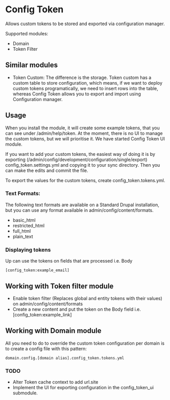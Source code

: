 # Config Token

Allows custom tokens to be stored and exported via configuration manager.

Supported modules:
* Domain
* Token Filter

## Similar modules

* Token Custom: The difference is the storage. Token custom has a custom table
 to store configuration, which means, if we want to deploy custom tokens
 programatically, we need to insert rows into the table, whereas Config Token
 allows you to export and import using Configuration manager.

## Usage

When you install the module, it will create some example tokens, that you can
see under /admin/help/token.
At the moment, there is no UI to manage the custom tokens, but we will prioritise
it. We have started Config Token UI module.

If you want to add your custom tokens, the easiest way of doing it is by
exporting (/admin/config/development/configuration/single/export)
config_token.settings.yml and copying it to your sync directory. Then you can
make the edits and commit the file.

To export the values for the custom tokens, create config_token.tokens.yml.

### Text Formats:
The following text formats are available on a Standard Drupal installation, but
you can use any format available in admin/config/content/formats.
* basic_html
* restricted_html
* full_html
* plain_text

### Displaying tokens
Up can use the tokens on fields that are processed i.e. Body

`[config_token:example_email]`

## Working with Token filter module
* Enable token filter (Replaces global and entity tokens with their values) on admin/config/content/formats
* Create a new content and put the token on the Body field i.e. [config_token:example_link]

## Working with Domain module

All you need to do to override the custom token configuration per domain is to
create a config file with this pattern:

`domain.config.[domain alias].config_token.tokens.yml`

### TODO

* Alter Token cache context to add url.site
* Implement the UI for exporting configuration in the config_token_ui submodule.
